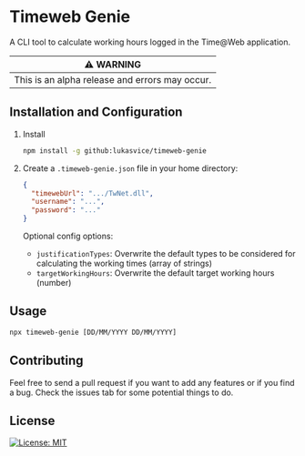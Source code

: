 # Timeweb Genie

A CLI tool to calculate working hours logged in the Time@Web application.

| :warning: WARNING                              |
| ---------------------------------------------- |
| This is an alpha release and errors may occur. |

## Installation and Configuration

1. Install

   ```sh
   npm install -g github:lukasvice/timeweb-genie
   ```

2. Create a `.timeweb-genie.json` file in your home directory:

   ```json
   {
     "timewebUrl": ".../TwNet.dll",
     "username": "...",
     "password": "..."
   }
   ```

   Optional config options:

   - `justificationTypes`: Overwrite the default types to be considered for calculating the working times (array of strings)
   - `targetWorkingHours`: Overwrite the default target working hours (number)

## Usage

```sh
npx timeweb-genie [DD/MM/YYYY DD/MM/YYYY]
```

## Contributing

Feel free to send a pull request if you want to add any features or if you find a bug.
Check the issues tab for some potential things to do.

## License

[![License: MIT](https://img.shields.io/badge/License-MIT-yellow.svg)](https://opensource.org/licenses/MIT)

